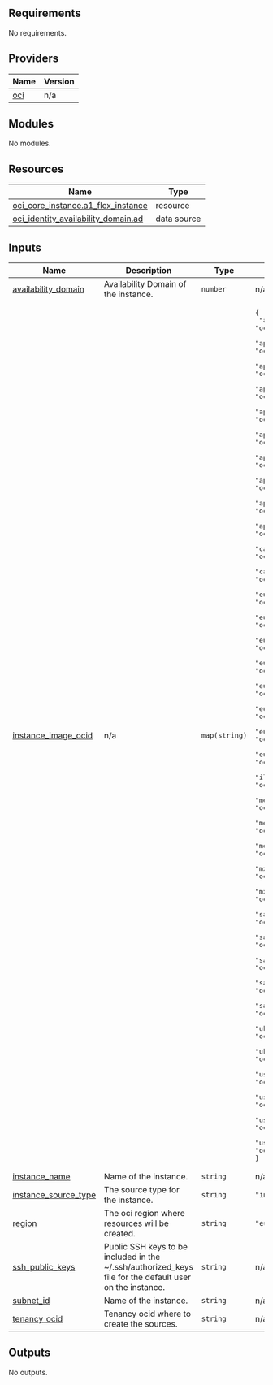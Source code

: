 <!-- BEGIN_TF_DOCS -->
## Requirements

No requirements.

## Providers

| Name | Version |
|------|---------|
| <a name="provider_oci"></a> [oci](#provider\_oci) | n/a |

## Modules

No modules.

## Resources

| Name | Type |
|------|------|
| [oci_core_instance.a1_flex_instance](https://registry.terraform.io/providers/oracle/oci/latest/docs/resources/core_instance) | resource |
| [oci_identity_availability_domain.ad](https://registry.terraform.io/providers/oracle/oci/latest/docs/data-sources/identity_availability_domain) | data source |

## Inputs

| Name | Description | Type | Default | Required |
|------|-------------|------|---------|:--------:|
| <a name="input_availability_domain"></a> [availability\_domain](#input\_availability\_domain) | Availability Domain of the instance. | `number` | n/a | yes |
| <a name="input_instance_image_ocid"></a> [instance\_image\_ocid](#input\_instance\_image\_ocid) | n/a | `map(string)` | <pre>{<br/>  "af-johannesburg-1": "ocid1.image.oc1.af-johannesburg-1.aaaaaaaawpk7eatcjy6a3lp4533wga35766rfp4dyabzyerhnw27m4ll4iwa",<br/>  "ap-chuncheon-1": "ocid1.image.oc1.ap-chuncheon-1.aaaaaaaaaw63k27g5yzmioqmrzo2vihk7mjnljxjeiytb4n7hahavsohfucq",<br/>  "ap-hyderabad-1": "ocid1.image.oc1.ap-hyderabad-1.aaaaaaaajfxdgwaq7lr46z6fnc27oaclyf3rxdxrrv3x4yk7bvb6maej3xea",<br/>  "ap-melbourne-1": "ocid1.image.oc1.ap-melbourne-1.aaaaaaaa3j6zakbofd34ir6ky3ayaojihu5qvkuit2fglbzp77odvrmhgika",<br/>  "ap-mumbai-1": "ocid1.image.oc1.ap-mumbai-1.aaaaaaaada53tvehh57pfeasox23xxlxcjqrhk2fxhmc3avz6huykjfqqxwq",<br/>  "ap-osaka-1": "ocid1.image.oc1.ap-osaka-1.aaaaaaaaziicuckenzmkiazpwuaqtgyeho52agni3opworbsixuzzfomz3qa",<br/>  "ap-seoul-1": "ocid1.image.oc1.ap-seoul-1.aaaaaaaao6jmk62nrtw35f7htbkfku27urugcjgurq5idpfamr6ljk7lrpra",<br/>  "ap-singapore-1": "ocid1.image.oc1.ap-singapore-1.aaaaaaaakvm4n62twqrt2kdbc76a24kmzytldq5i7azqpc4ewyinztfgypfa",<br/>  "ap-sydney-1": "ocid1.image.oc1.ap-sydney-1.aaaaaaaa3fkom62qsskheycegtjzads2rxegpdto7zuo27tlvefxdxq4gelq",<br/>  "ap-tokyo-1": "ocid1.image.oc1.ap-tokyo-1.aaaaaaaagupkwu6yar4fcxrybrz763z6ndedu3syyclc2ozjimiglyhz62va",<br/>  "ca-montreal-1": "ocid1.image.oc1.ca-montreal-1.aaaaaaaar46rcejpfludqqbzgcfjzlwdbycoh6pgmzeubijjqzfoh4rtmizq",<br/>  "ca-toronto-1": "ocid1.image.oc1.ca-toronto-1.aaaaaaaazrersuxcwk5kf5zg7z4oxaiqxiosc3vqst7n3cizqtxumhmfreeq",<br/>  "eu-amsterdam-1": "ocid1.image.oc1.eu-amsterdam-1.aaaaaaaa2p57qbnlf6xyajxzrlbep6b6ce26jtq3zjtg2dwasx5kqdesp7nq",<br/>  "eu-frankfurt-1": "ocid1.image.oc1.eu-frankfurt-1.aaaaaaaa3rxaqcvwe2vxxffm4dfivmfb3apn4inqehxgntjrx3f7p4hzk5rq",<br/>  "eu-madrid-1": "ocid1.image.oc1.eu-madrid-1.aaaaaaaaulwlk5q2rincuyvfryhkj5iznptvn4m3w7axcn7brnegrp46s4za",<br/>  "eu-marseille-1": "ocid1.image.oc1.eu-marseille-1.aaaaaaaazqrkyscu7peeuylwrkr5aro5s23tmu6z4arfmpfqpe55hjshsoja",<br/>  "eu-milan-1": "ocid1.image.oc1.eu-milan-1.aaaaaaaa76j74hh4xo4x5b5na4mhebqe5lnqzcrkiziix5nciy7jwyjymdya",<br/>  "eu-paris-1": "ocid1.image.oc1.eu-paris-1.aaaaaaaa3g5muqkgm2a6hr3tyrmnkux5twf7s4qsgobxfsk7ldfn6claryeq",<br/>  "eu-stockholm-1": "ocid1.image.oc1.eu-stockholm-1.aaaaaaaaayzdi3vjkwzou36o5zlr4dpeowp5lgao5t3nfu53naatugsg5a6q",<br/>  "eu-zurich-1": "ocid1.image.oc1.eu-zurich-1.aaaaaaaaxcbhpaloal2ffwk6aydznpkivf3sqh62uat6zvi4u6cqrdwf6ugq",<br/>  "il-jerusalem-1": "ocid1.image.oc1.il-jerusalem-1.aaaaaaaazix76rm6nzgnociioxqftckkuvyivacxvlsciqcdzg5wo75vrfva",<br/>  "me-abudhabi-1": "ocid1.image.oc1.me-abudhabi-1.aaaaaaaayzwscmu5n5erym2yhfazrnnxts4dcakldtvufmgz2lnpsslmg25q",<br/>  "me-dubai-1": "ocid1.image.oc1.me-dubai-1.aaaaaaaaehzkji4rbdxm6wn2gyub5svp4comupf6npik2mimohgl3ndzoalq",<br/>  "me-jeddah-1": "ocid1.image.oc1.me-jeddah-1.aaaaaaaafejy3dmmdmtseyulxexmdempnb7y3fnr42xy5oujzkwhbolcdgzq",<br/>  "mx-monterrey-1": "ocid1.image.oc1.mx-monterrey-1.aaaaaaaaj6z6qzntcr224i6e3ecmtdvusardx57nctte5iy7pbdxtucihfea",<br/>  "mx-queretaro-1": "ocid1.image.oc1.mx-queretaro-1.aaaaaaaa3g5kts3h44plitvang6pxowujeq4xwtt55zcjuob2yntzdqjf4xq",<br/>  "sa-bogota-1": "ocid1.image.oc1.sa-bogota-1.aaaaaaaa5yfvvsf7iihjdktj2sljttu7szoemmkvuctyyddvjdw3hry6ljla",<br/>  "sa-santiago-1": "ocid1.image.oc1.sa-santiago-1.aaaaaaaagpqnmgg3ezmwtdbjey6j266odp7o2gstxloojqbkymbxybwjxqga",<br/>  "sa-saopaulo-1": "ocid1.image.oc1.sa-saopaulo-1.aaaaaaaacu6x6mx4f3774nwl7nsvfkr7dxusin2qsop437hcdob6pmlfrhva",<br/>  "sa-valparaiso-1": "ocid1.image.oc1.sa-valparaiso-1.aaaaaaaash4gf2gftog7bxc75h64v57iwbapzbopv3h4f43myafrcldxr7fa",<br/>  "sa-vinhedo-1": "ocid1.image.oc1.sa-vinhedo-1.aaaaaaaanfvkdy5eupkutbwdbpemmckh5u34mi5noxxz6iqgqg3oqqsos7mq",<br/>  "uk-cardiff-1": "ocid1.image.oc1.uk-cardiff-1.aaaaaaaaislu6nkxyakkvcpuiyj5l73qcnqlp4jbjae52qnxgfs4sacnmdda",<br/>  "uk-london-1": "ocid1.image.oc1.uk-london-1.aaaaaaaavehem6scohtwwfpxj576isnczlujphlbnk5ynzmhra2irryqwt4q",<br/>  "us-ashburn-1": "ocid1.image.oc1.iad.aaaaaaaa2el7vv6ym4snc2gm5seaikafu3c4uwh2kuhhlsv2wpkdonjdom5a",<br/>  "us-chicago-1": "ocid1.image.oc1.us-chicago-1.aaaaaaaau6xpqfw65vt3jvrq3efz6akfhafcwr3ugxzdkvqjnvagca2fczna",<br/>  "us-phoenix-1": "ocid1.image.oc1.phx.aaaaaaaa47msfuw77sfw4eabf23tko6e6kbbbogbeuo6po6ni3lfgjkc5j2q",<br/>  "us-sanjose-1": "ocid1.image.oc1.us-sanjose-1.aaaaaaaarnyyk6idhfscm2am5mcjfoeniph2ssfqgiploplo4vtpfklmxvbq"<br/>}</pre> | no |
| <a name="input_instance_name"></a> [instance\_name](#input\_instance\_name) | Name of the instance. | `string` | n/a | yes |
| <a name="input_instance_source_type"></a> [instance\_source\_type](#input\_instance\_source\_type) | The source type for the instance. | `string` | `"image"` | no |
| <a name="input_region"></a> [region](#input\_region) | The oci region where resources will be created. | `string` | `"eu-frankfurt-1"` | no |
| <a name="input_ssh_public_keys"></a> [ssh\_public\_keys](#input\_ssh\_public\_keys) | Public SSH keys to be included in the ~/.ssh/authorized\_keys file for the default user on the instance. | `string` | n/a | yes |
| <a name="input_subnet_id"></a> [subnet\_id](#input\_subnet\_id) | Name of the instance. | `string` | n/a | yes |
| <a name="input_tenancy_ocid"></a> [tenancy\_ocid](#input\_tenancy\_ocid) | Tenancy ocid where to create the sources. | `string` | n/a | yes |

## Outputs

No outputs.
<!-- END_TF_DOCS -->